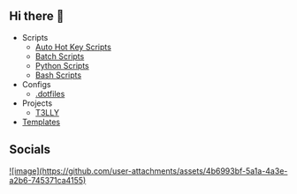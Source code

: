 ## Hi there 👋

* Scripts
  * [Auto Hot Key Scripts](https://github.com/IronCubeStudios/AutoHotKeyScripts)
  * [Batch Scripts](https://github.com/IronCubeStudios/BatchScripts)
  * [Python Scripts](https://github.com/IronCubeStudios/PythonScripts)
  * [Bash Scripts](https://github.com/IronCubeStudios/BashScripts)
* Configs
  * [.dotfiles](https://github.com/IronCubeStudios/.dotfiles)
* Projects
  * [T3LLY](https://github.com/IronCubeStudios/T3LLY-)
* [Templates](https://github.com/IronCubeStudios/Templates)
  
## Socials

<a href="https://www.youtube.com/@ironcubes">
![image](https://github.com/user-attachments/assets/4b6993bf-5a1a-4a3e-a2b6-745371ca4155)
</a>
